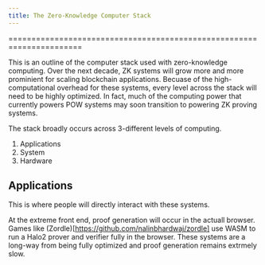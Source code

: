 ```yaml
---
title: The Zero-Knowledge Computer Stack  
---
```

======================================================================

This is an outline of the computer stack used with zero-knowledge computing. Over the next decade, ZK systems will grow more and more prominient for scaling blockchain applications.  Becuase of the high-computational overhead for these systems, every level across the stack will need to be highly optimized.  In fact, much of the computing power that currently powers POW systems may soon transition to powering ZK proving systems.  

The stack broadly occurs across 3-different levels of computing.  

1. Applications
2. System 
3. Hardware

## Applications 

This is where people will directly interact with these systems.  

At the extreme front end, proof generation will occur in the actuall browser.  Games like (Zordle)[https://github.com/nalinbhardwaj/zordle] use WASM to run a Halo2 prover and verifier fully in the browser.  These systems are  a long-way from being fully optimized and proof generation remains extrmely slow.   
